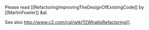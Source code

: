 Please read [[RefactoringImprovingTheDesignOfExistingCode]] by [[MartinFowler]] &al.

See also http://www.c2.com/cgi/wiki?[[WhatIsRefactoring]].